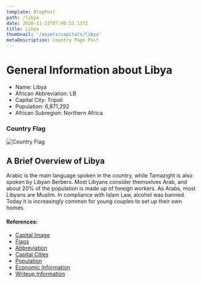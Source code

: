 ```yaml
---
template: BlogPost
path: /libya
date: 2020-11-23T07:08:53.137Z
title: Libya
thumbnail: '/assets/capitals/libya'
metaDescription: Country Page Post
---
```


# General Information about Libya

- Name: Libya
- African Abbreviation: LB
- Capital City: Tripoli
- Population: 6,871,292
- African Subregion: Northern Africa

### Country Flag
![Country Flag](https://raw.githubusercontent.com/hjnilsson/country-flags/master/png1000px/ly.png)

## A Brief Overview of Libya

Arabic is the main language spoken in the country, while Tamazight is also spoken by Libyan Berbers. Most Libyans consider themselves Arab, and about 20% of the population is made up of foreign workers. As Arabs, most Libyans are Muslim. In compliance with Islam Law, alcohol was banned. Today it is increasingly common for young couples to set up their own homes.

#### References:
- [Capital Image](https://www.worldatlas.com/upload/8a/51/8d/tripoli-libya-capital-city.jpg)
- [Flags](https://github.com/hjnilsson/country-flags)
- [Abbreviation](https://planetarynames.wr.usgs.gov/Abbreviations)
- [Capital Cities](https://www.nationsonline.org/oneworld/capitals_africa.htm)
- [Population](https://www.worldometers.info/population/countries-in-africa-by-population/)
- [Economic Information](https://data.worldbank.org/)
- [Writeup Information](https://www.commisceo-global.com/resources/country-guides/libya-guide)
